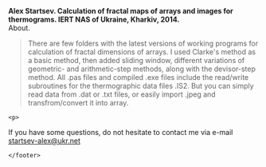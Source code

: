 <div><b> Alex Startsev. Calculation of fractal maps of arrays and images for thermograms. IERT NAS of Ukraine, Kharkiv, 2014. </b></div>
<div> About. 
<blockquote>
<p>There are few folders with the latest versions of working programs for calculation of fractal dimensions of arrays.
I used Clarke's method as a basic method, then added sliding window, different variations of geometric- and arithmetic-step methods, along with the devisor-step method. All .pas files and compiled .exe files include the read/write subroutines for the thermographic data files .IS2. But you can simply read data from .dat or .txt files, or easily import .jpeg and transfrom/convert it into array. 
</p>
</blockquote>
</div>


    <p> 
If you have some questions, do not hesitate to contact me via e-mail startsev-alex@ukr.net 
    </p>
    <footer> 

    </footer>
